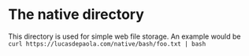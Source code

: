 # The native directory

This directory is used for simple web file storage. An example would be ```curl https://lucasdepaola.com/native/bash/foo.txt | bash```
